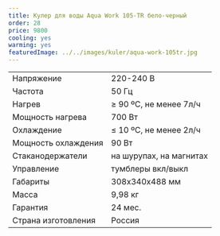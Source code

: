 ```yaml
---
title: Кулер для воды Aqua Work 105-TR бело-черный
order: 28
price: 9800
cooling: yes
warming: yes
featuredImage: ../../images/kuler/aqua-work-105tr.jpg
---
```


<table>
<tr><td>Напряжение</td><td>220-240 В</td></tr>
<tr><td>Частота</td><td>50 Гц</td></tr>
<tr><td>Нагрев</td><td>≥ 90 ºС, не менее 7л/ч</td></tr>
<tr><td>Мощность нагрева</td><td>700 Вт</td></tr>
<tr><td>Охлаждение</td><td>≤ 10 ºС, не менее 2л/ч</td></tr>
<tr><td>Мощность охлаждения</td><td>90 Вт</td></tr>
<tr><td>Стаканодержатели</td><td>на шурупах, на магнитах</td></tr>
<tr><td>Управление</td><td>тумблеры вкл/выкл</td></tr>
<tr><td>Габариты</td><td>308х340х488 мм</td></tr>
<tr><td>Масса</td><td>9,98 кг</td></tr>
<tr><td>Гарантия</td><td>24 мес.</td></tr>
<tr><td>Страна изготовления</td><td>Россия</td></tr>
</table>
